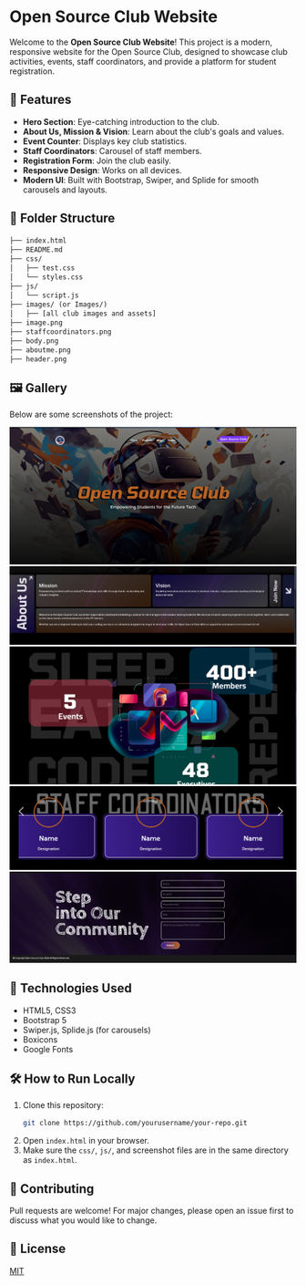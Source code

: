 # Open Source Club Website

Welcome to the **Open Source Club Website**! This project is a modern, responsive website for the Open Source Club, designed to showcase club activities, events, staff coordinators, and provide a platform for student registration.

## 🌟 Features
- **Hero Section**: Eye-catching introduction to the club.
- **About Us, Mission & Vision**: Learn about the club's goals and values.
- **Event Counter**: Displays key club statistics.
- **Staff Coordinators**: Carousel of staff members.
- **Registration Form**: Join the club easily.
- **Responsive Design**: Works on all devices.
- **Modern UI**: Built with Bootstrap, Swiper, and Splide for smooth carousels and layouts.

## 📁 Folder Structure
```
├── index.html
├── README.md
├── css/
│   ├── test.css
│   └── styles.css
├── js/
│   └── script.js
├── images/ (or Images/)
│   ├── [all club images and assets]
├── image.png
├── staffcoordinators.png
├── body.png
├── aboutme.png
├── header.png
```

## 🖼️ Gallery
Below are some screenshots of the project:

![Header](header.png)
![About Me](aboutme.png)
![Body Section](body.png)
![Staff Coordinators](staff.png)
![Footer](footer.png)



## 🚀 Technologies Used
- HTML5, CSS3
- Bootstrap 5
- Swiper.js, Splide.js (for carousels)
- Boxicons
- Google Fonts

## 🛠️ How to Run Locally
1. Clone this repository:
   ```bash
   git clone https://github.com/yourusername/your-repo.git
   ```
2. Open `index.html` in your browser.
3. Make sure the `css/`, `js/`, and screenshot files are in the same directory as `index.html`.

## 🤝 Contributing
Pull requests are welcome! For major changes, please open an issue first to discuss what you would like to change.

## 📄 License
[MIT](LICENSE)
